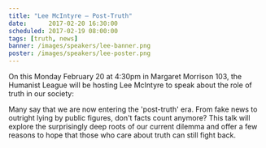 ```yaml
---
title: "Lee McIntyre – Post-Truth"
date:      2017-02-20 16:30:00
scheduled: 2017-02-19 08:00:00
tags: [truth, news]
banner: /images/speakers/lee-banner.png
poster: /images/speakers/lee-poster.png
---
```

On this Monday February 20 at 4:30pm in Margaret Morrison 103, the Humanist League will be hosting Lee McIntyre to speak about the role of truth in our society: 

Many say that we are now entering the 'post-truth' era. From fake news to outright lying by public figures, don't facts count anymore? This talk will explore the surprisingly deep roots of our current dilemma and offer a few reasons to hope that those who care about truth can still fight back.
